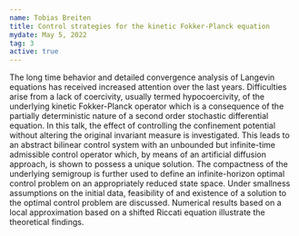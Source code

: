 ```yaml
---
name: Tobias Breiten
title: Control strategies for the kinetic Fokker-Planck equation
mydate: May 5, 2022
tag: 3
active: true
---
```

The long time behavior and detailed convergence analysis of Langevin equations has received increased attention over the last years. Difficulties arise from a lack of coercivity, usually termed hypocoercivity, of the underlying kinetic Fokker-Planck operator which is a consequence of the partially deterministic nature of a second order stochastic differential equation. In this talk, the effect of controlling the confinement potential without altering the original invariant measure is investigated. This leads to an abstract bilinear control system with an unbounded but infinite-time admissible control operator which, by means of an artificial diffusion approach, is shown to possess a unique solution. The compactness of the underlying semigroup is further used to define an infinite-horizon optimal control problem on an appropriately reduced state space. Under smallness assumptions on the initial data, feasibility of and existence of a solution to the optimal control problem are discussed. Numerical results based on a local approximation based on a shifted Riccati equation illustrate the theoretical findings.
